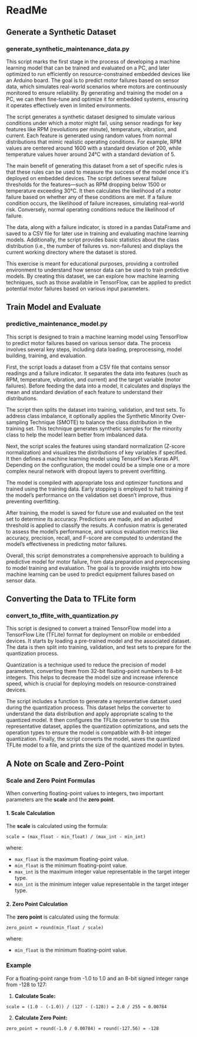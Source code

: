 # ReadMe

## Generate a Synthetic Dataset

### generate_synthetic_maintenance_data.py

This script marks the first stage in the process of developing a machine learning model that can be trained and evaluated on a PC, and later optimized to run efficiently on resource-constrained embedded devices like an Arduino board. The goal is to predict motor failures based on sensor data, which simulates real-world scenarios where motors are continuously monitored to ensure reliability. By generating and training the model on a PC, we can then fine-tune and optimize it for embedded systems, ensuring it operates effectively even in limited environments.

The script generates a synthetic dataset designed to simulate various conditions under which a motor might fail, using sensor readings for key features like RPM (revolutions per minute), temperature, vibration, and current. Each feature is generated using random values from normal distributions that mimic realistic operating conditions. For example, RPM values are centered around 1600 with a standard deviation of 200, while temperature values hover around 24°C with a standard deviation of 5.

The main benefit of generating this dataset from a set of specific rules is that these rules can be used to measure the success of the model once it's deployed on embedded devices. The script defines several failure thresholds for the features—such as RPM dropping below 1500 or temperature exceeding 30°C. It then calculates the likelihood of a motor failure based on whether any of these conditions are met. If a failure condition occurs, the likelihood of failure increases, simulating real-world risk. Conversely, normal operating conditions reduce the likelihood of failure.

The data, along with a failure indicator, is stored in a pandas DataFrame and saved to a CSV file for later use in training and evaluating machine learning models. Additionally, the script provides basic statistics about the class distribution (i.e., the number of failures vs. non-failures) and displays the current working directory where the dataset is stored.

This exercise is meant for educational purposes, providing a controlled environment to understand how sensor data can be used to train predictive models. By creating this dataset, we can explore how machine learning techniques, such as those available in TensorFlow, can be applied to predict potential motor failures based on various input parameters.

## Train Model and Evaluate

### predictive_maintenance_model.py

This script is designed to train a machine learning model using TensorFlow to predict motor failures based on various sensor data. The process involves several key steps, including data loading, preprocessing, model building, training, and evaluation.

First, the script loads a dataset from a CSV file that contains sensor readings and a failure indicator. It separates the data into features (such as RPM, temperature, vibration, and current) and the target variable (motor failures). Before feeding the data into a model, it calculates and displays the mean and standard deviation of each feature to understand their distributions.

The script then splits the dataset into training, validation, and test sets. To address class imbalance, it optionally applies the Synthetic Minority Over-sampling Technique (SMOTE) to balance the class distribution in the training set. This technique generates synthetic samples for the minority class to help the model learn better from imbalanced data.

Next, the script scales the features using standard normalization (Z-score normalization) and visualizes the distributions of key variables if specified. It then defines a machine learning model using TensorFlow’s Keras API. Depending on the configuration, the model could be a simple one or a more complex neural network with dropout layers to prevent overfitting.

The model is compiled with appropriate loss and optimizer functions and trained using the training data. Early stopping is employed to halt training if the model’s performance on the validation set doesn’t improve, thus preventing overfitting.

After training, the model is saved for future use and evaluated on the test set to determine its accuracy. Predictions are made, and an adjusted threshold is applied to classify the results. A confusion matrix is generated to assess the model’s performance, and various evaluation metrics like accuracy, precision, recall, and F-score are computed to understand the model’s effectiveness in predicting motor failures.

Overall, this script demonstrates a comprehensive approach to building a predictive model for motor failure, from data preparation and preprocessing to model training and evaluation. The goal is to provide insights into how machine learning can be used to predict equipment failures based on sensor data.

## Converting the Data to TFLite form

### convert_to_tflite_with_quantization.py

This script is designed to convert a trained TensorFlow model into a TensorFlow Lite (TFLite) format for deployment on mobile or embedded devices. It starts by loading a pre-trained model and the associated dataset. The data is then split into training, validation, and test sets to prepare for the quantization process.

Quantization is a technique used to reduce the precision of model parameters, converting them from 32-bit floating-point numbers to 8-bit integers. This helps to decrease the model size and increase inference speed, which is crucial for deploying models on resource-constrained devices.

The script includes a function to generate a representative dataset used during the quantization process. This dataset helps the converter to understand the data distribution and apply appropriate scaling to the quantized model. It then configures the TFLite converter to use this representative dataset, applies the quantization optimizations, and sets the operation types to ensure the model is compatible with 8-bit integer quantization. Finally, the script converts the model, saves the quantized TFLite model to a file, and prints the size of the quantized model in bytes.

## A Note on Scale and Zero-Point

### Scale and Zero Point Formulas

When converting floating-point values to integers, two important parameters are the **scale** and the **zero point**.

#### 1. Scale Calculation

The **scale** is calculated using the formula:

```
scale = (max_float - min_float) / (max_int - min_int)
```

where:

- `max_float` is the maximum floating-point value.
- `min_float` is the minimum floating-point value.
- `max_int` is the maximum integer value representable in the target integer type.
- `min_int` is the minimum integer value representable in the target integer type.

#### 2. Zero Point Calculation

The **zero point** is calculated using the formula:

```
zero_point = round(min_float / scale)
```

where:

- `min_float` is the minimum floating-point value.

### Example

For a floating-point range from -1.0 to 1.0 and an 8-bit signed integer range from -128 to 127:

1. **Calculate Scale:**

```
scale = (1.0 - (-1.0)) / (127 - (-128)) = 2.0 / 255 ≈ 0.00784
```

2. **Calculate Zero Point:**

```
zero_point = round(-1.0 / 0.00784) = round(-127.56) = -128
```
